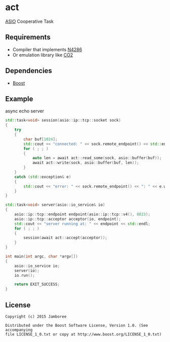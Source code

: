 act
===

[ASIO](http://www.boost.org/doc/libs/release/doc/html/boost_asio.html) Cooperative Task

## Requirements

- Compiler that implements [N4286](http://www.open-std.org/jtc1/sc22/wg21/docs/papers/2014/n4286.pdf)
- Or emulation library like [CO2](https://github.com/jamboree/co2)

## Dependencies

- [Boost](http://www.boost.org/)

## Example

async echo server
```c++
std::task<void> session(asio::ip::tcp::socket sock)
{
    try
    {
        char buf[1024];
        std::cout << "connected: " << sock.remote_endpoint() << std::endl;
        for ( ; ; )
        {
            auto len = await act::read_some(sock, asio::buffer(buf));
            await act::write(sock, asio::buffer(buf, len));
        }
    }
    catch (std::exception& e)
    {
        std::cout << "error: " << sock.remote_endpoint() << ": " << e.what() << std::endl;
    }
}

std::task<void> server(asio::io_service& io)
{
    asio::ip::tcp::endpoint endpoint(asio::ip::tcp::v4(), 8823);
    asio::ip::tcp::acceptor acceptor(io, endpoint);
    std::cout << "server running at: " << endpoint << std::endl;
    for ( ; ; )
    {
        session(await act::accept(acceptor));
    }
}

int main(int argc, char *argv[])
{
    asio::io_service io;
    server(io);
    io.run();

    return EXIT_SUCCESS;
}
```

## License

    Copyright (c) 2015 Jamboree

    Distributed under the Boost Software License, Version 1.0. (See accompanying
    file LICENSE_1_0.txt or copy at http://www.boost.org/LICENSE_1_0.txt)
